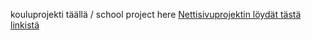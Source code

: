 kouluprojekti täällä / school project here
<a href="Digipalvelut/index.html"> Nettisivuprojektin löydät tästä linkistä </a>

